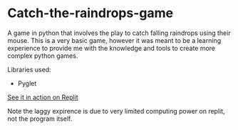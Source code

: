 # Catch-the-raindrops-game
A game in python that involves the play to catch falling raindrops using their mouse. This is a very basic game, however it was meant to be a learning experience to provide me with the knowledge and tools to create more complex python games.

Libraries used:
 * Pyglet

[See it in action on Replit](https://replit.com/@NishantP13/Catch-the-raindrops-game?lite=true)

Note the laggy expirence is due to very limited computing power on replit, not the program itself.
